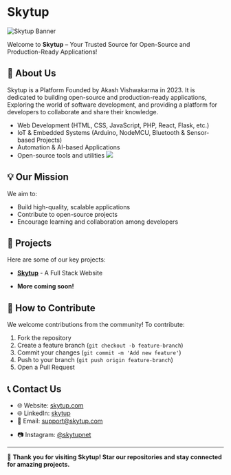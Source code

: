 # Skytup
![Skytup Banner](https://www.skytup.com/asset/icons/skytup.png)

Welcome to **Skytup** – Your Trusted Source for Open-Source and Production-Ready Applications!

## 🚀 About Us
Skytup is a Platform Founded by Akash Vishwakarma in 2023. It is dedicated to building open-source and production-ready applications, Exploring the world of software development, and providing a platform for developers to collaborate and share their knowledge.
- Web Development (HTML, CSS, JavaScript, PHP, React, Flask, etc.)
- IoT & Embedded Systems (Arduino, NodeMCU, Bluetooth & Sensor-based Projects)
- Automation & AI-based Applications
- Open-source tools and utilities
![](https://komarev.com/ghpvc/?username=skytup)
## 💡 Our Mission
We aim to:
- Build high-quality, scalable applications
- Contribute to open-source projects
- Encourage learning and collaboration among developers

## 📂 Projects
Here are some of our key projects:
- **[Skytup](https://www.skytup.com/)** - A Full Stack Website
<!-- - **[Project Name 2](https://github.com/skytup/project2)** - Description -->
- **More coming soon!**

## 🎯 How to Contribute
We welcome contributions from the community! To contribute:
1. Fork the repository
2. Create a feature branch (`git checkout -b feature-branch`)
3. Commit your changes (`git commit -m 'Add new feature'`)
4. Push to your branch (`git push origin feature-branch`)
5. Open a Pull Request

## 📞 Contact Us
- 🌐 Website: [skytup.com](https://skytup.com)
- 🌐 LinkedIn: [skytup](https://www.linkedin.com/company/skytup)
- 📧 Email: [support@skytup.com](mailto:support@skytup.com)
<!-- - 🐦 Twitter: [@skytup_official](https://twitter.com/skytup_official) -->
- 📷 Instagram: [@skytupnet](https://instagram.com/skytupnet)

---
💙 **Thank you for visiting Skytup! Star our repositories and stay connected for amazing projects.**
